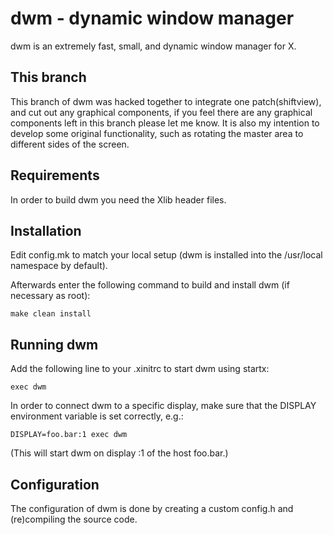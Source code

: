dwm - dynamic window manager
============================
dwm is an extremely fast, small, and dynamic window manager for X.

This branch
-----------

This branch of dwm was hacked together to integrate one patch(shiftview), and cut out any graphical components, if you feel there are any graphical components left in this branch please let me know.
It is also my intention to develop some original functionality, such as rotating the master area to different sides of the screen.


Requirements
------------
In order to build dwm you need the Xlib header files.


Installation
------------
Edit config.mk to match your local setup (dwm is installed into
the /usr/local namespace by default).

Afterwards enter the following command to build and install dwm (if
necessary as root):

    make clean install


Running dwm
-----------
Add the following line to your .xinitrc to start dwm using startx:

    exec dwm

In order to connect dwm to a specific display, make sure that
the DISPLAY environment variable is set correctly, e.g.:

    DISPLAY=foo.bar:1 exec dwm

(This will start dwm on display :1 of the host foo.bar.)

Configuration
-------------
The configuration of dwm is done by creating a custom config.h
and (re)compiling the source code.
